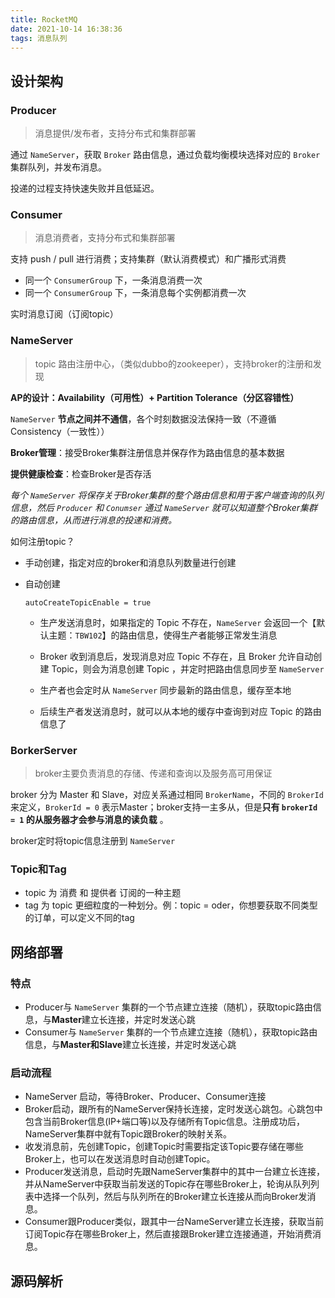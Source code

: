 ```yaml
---
title: RocketMQ
date: 2021-10-14 16:38:36
tags: 消息队列
---
```




## 设计架构

### Producer

> 消息提供/发布者，支持分布式和集群部署

通过 `NameServer`，获取 `Broker` 路由信息，通过负载均衡模块选择对应的 `Broker` 集群队列，并发布消息。

投递的过程支持快速失败并且低延迟。

### Consumer

> 消息消费者，支持分布式和集群部署

支持 push / pull 进行消费；支持集群（默认消费模式）和广播形式消费

+ 同一个 `ConsumerGroup` 下，一条消息消费一次
+ 同一个 `ConsumerGroup` 下，一条消息每个实例都消费一次

实时消息订阅（订阅topic）

### NameServer

> topic 路由注册中心，（类似dubbo的zookeeper），支持broker的注册和发现



**AP的设计：Availability（可用性）+ Partition Tolerance（分区容错性）**

`NameServer` **节点之间并不通信**，各个时刻数据没法保持一致（不遵循 Consistency（一致性））

   

**Broker管理**：接受Broker集群注册信息并保存作为路由信息的基本数据

**提供健康检查**：检查Broker是否存活

   

*每个 `NameServer` 将保存关于Broker集群的整个路由信息和用于客户端查询的队列信息，然后 `Producer` 和 `Conumser` 通过 `NameServer` 就可以知道整个Broker集群的路由信息，从而进行消息的投递和消费。*

如何注册topic？

+ 手动创建，指定对应的broker和消息队列数量进行创建

+ 自动创建

  ```shell
  autoCreateTopicEnable = true
  ```

  + 生产发送消息时，如果指定的 Topic 不存在，`NameServer` 会返回一个【默认主题：`TBW102`】的路由信息，使得生产者能够正常发生消息

  + Broker 收到消息后，发现消息对应 Topic 不存在，且 Broker 允许自动创建 Topic，则会为消息创建 Topic ，并定时把路由信息同步至 `NameServer`

  + 生产者也会定时从 `NameServer` 同步最新的路由信息，缓存至本地

  + 后续生产者发送消息时，就可以从本地的缓存中查询到对应 Topic 的路由信息了



### BorkerServer

> broker主要负责消息的存储、传递和查询以及服务高可用保证

broker 分为 Master 和 Slave，对应关系通过相同 `BrokerName`，不同的 `BrokerId` 来定义，`BrokerId = 0` 表示Master；broker支持一主多从，但是**只有 `brokerId = 1` 的从服务器才会参与消息的读负载** 。

   

broker定时将topic信息注册到 `NameServer`



### Topic和Tag

+ topic 为 消费 和 提供者 订阅的一种主题
+ tag 为 topic 更细粒度的一种划分。例：topic = oder，你想要获取不同类型的订单，可以定义不同的tag



## 网络部署

### 特点 

+ Producer与 `NameServer` 集群的一个节点建立连接（随机），获取topic路由信息，与**Master**建立长连接，并定时发送心跳
+ Consumer与 `NameServer` 集群的一个节点建立连接（随机），获取topic路由信息，与**Master和Slave**建立长连接，并定时发送心跳

### 启动流程

+ NameServer 启动，等待Broker、Producer、Consumer连接
+ Broker启动，跟所有的NameServer保持长连接，定时发送心跳包。心跳包中包含当前Broker信息(IP+端口等)以及存储所有Topic信息。注册成功后，NameServer集群中就有Topic跟Broker的映射关系。
+ 收发消息前，先创建Topic，创建Topic时需要指定该Topic要存储在哪些Broker上，也可以在发送消息时自动创建Topic。
+ Producer发送消息，启动时先跟NameServer集群中的其中一台建立长连接，并从NameServer中获取当前发送的Topic存在哪些Broker上，轮询从队列列表中选择一个队列，然后与队列所在的Broker建立长连接从而向Broker发消息。
+ Consumer跟Producer类似，跟其中一台NameServer建立长连接，获取当前订阅Topic存在哪些Broker上，然后直接跟Broker建立连接通道，开始消费消息。





## 源码解析

